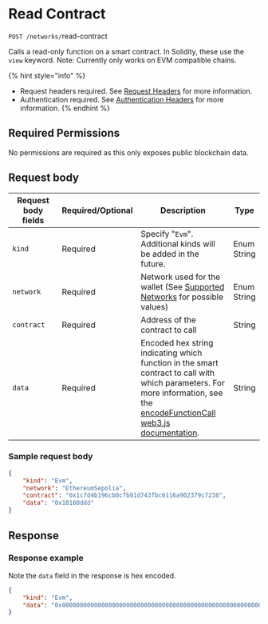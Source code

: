# Read Contract

`POST /networks/`read-contract

Calls a read-only function on a smart contract. In Solidity, these use the `view` keyword.  Note: Currently only works on EVM compatible chains.&#x20;

{% hint style="info" %}
* Request headers required. See [Request Headers](../../getting-started/request-headers.md) for more information.
* Authentication required. See [Authentication Headers](../../getting-started/request-headers.md#authentication-headers) for more information.
{% endhint %}

## Required Permissions

No permissions are required as this only exposes public blockchain data.&#x20;

## Request body <a href="#request-body" id="request-body"></a>

<table><thead><tr><th width="173">Request body fields</th><th width="111">Required/Optional</th><th width="268">Description</th><th>Type</th></tr></thead><tbody><tr><td><code>kind</code></td><td>Required</td><td>Specify "<code>Evm</code>".  Additional kinds will be added in the future. </td><td>Enum String</td></tr><tr><td><code>network</code></td><td>Required</td><td>Network used for the wallet (See <a href="../wallets/#supported-networks">Supported Networks</a> for possible values)</td><td>Enum String</td></tr><tr><td><code>contract</code></td><td>Required</td><td>Address of the contract to call</td><td>String</td></tr><tr><td><code>data</code></td><td>Required</td><td>Encoded hex string indicating which function in the smart contract to call with which parameters. For more information, see the <a href="https://web3js.readthedocs.io/en/v1.2.11/web3-eth-abi.html#encodefunctioncall">encodeFunctionCall web3.js documentation</a>.</td><td>String</td></tr></tbody></table>

### Sample request body <a href="#sample-request" id="sample-request"></a>

```json
{
    "kind": "Evm",
    "network": "EthereumSepolia",
    "contract": "0x1c7d4b196cb0c7b01d743fbc6116a902379c7238",
    "data": "0x18160ddd"
}
```

## Response <a href="#response" id="response"></a>

### Response example <a href="#response-example" id="response-example"></a>

Note the `data` field in the response is hex encoded.

```json
{
    "kind": "Evm",
    "data": "0x000000000000000000000000000000000000000000000000000000000000000f"
}
```
